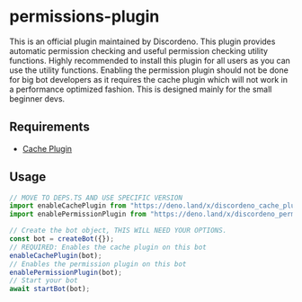 # permissions-plugin

This is an official plugin maintained by Discordeno. This plugin provides automatic permission checking and useful
permission checking utility functions. Highly recommended to install this plugin for all users as you can use the
utility functions. Enabling the permission plugin should not be done for big bot developers as it requires the cache
plugin which will not work in a performance optimized fashion. This is designed mainly for the small beginner devs.

## Requirements

- [Cache Plugin](https://github.com/discordeno/cache-plugin)

## Usage

```ts
// MOVE TO DEPS.TS AND USE SPECIFIC VERSION
import enableCachePlugin from "https://deno.land/x/discordeno_cache_plugin/mod.ts";
import enablePermissionPlugin from "https://deno.land/x/discordeno_permission_plugin/mod.ts";

// Create the bot object, THIS WILL NEED YOUR OPTIONS.
const bot = createBot({});
// REQUIRED: Enables the cache plugin on this bot
enableCachePlugin(bot);
// Enables the permission plugin on this bot
enablePermissionPlugin(bot);
// Start your bot
await startBot(bot);
```
